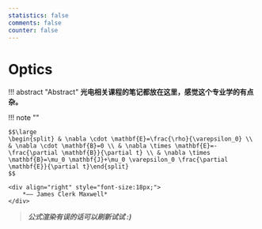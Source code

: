 ```yaml
---
statistics: false
comments: false
counter: false
---
```


# Optics

!!! abstract "Abstract"
    **光电相关课程的笔记都放在这里，感觉这个专业学的有点杂。**

!!! note ""
    <p align="center">  </p>

    $$\large
    \begin{split} & \nabla \cdot \mathbf{E}=\frac{\rho}{\varepsilon_0} \\ & \nabla \cdot \mathbf{B}=0 \\ & \nabla \times \mathbf{E}=-\frac{\partial \mathbf{B}}{\partial t} \\ & \nabla \times \mathbf{B}=\mu_0 \mathbf{J}+\mu_0 \varepsilon_0 \frac{\partial \mathbf{E}}{\partial t}\end{split}
    $$

    <div align="right" style="font-size:18px;">
        *—— James Clerk Maxwell*
    </div>

> ***公式渲染有误的话可以刷新试试 :)***

